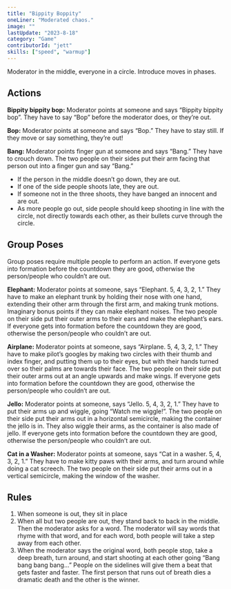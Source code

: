 ```yaml
---
title: "Bippity Boppity"
oneLiner: "Moderated chaos."
image: ""
lastUpdate: "2023-8-18"
category: "Game"
contributorId: "jett"
skills: ["speed", "warmup"]
---
```


Moderator in the middle, everyone in a circle.
Introduce moves in phases.

## Actions

**Bippity bippity bop:** Moderator points at someone and says “Bippity bippity bop”. They have to say “Bop” before the moderator does, or they’re out.

**Bop:** Moderator points at someone and says “Bop.” They have to stay still. If they move or say something, they’re out!

**Bang:** Moderator points finger gun at someone and says “Bang.” They have to crouch down. The two people on their sides put their arm facing that person out into a finger gun and say “Bang.”

- If the person in the middle doesn’t go down, they are out.
- If one of the side people shoots late, they are out.
- If someone not in the three shoots, they have banged an innocent and are out.
- As more people go out, side people should keep shooting in line with the circle, not directly towards each other, as their bullets curve through the circle.

## Group Poses

Group poses require multiple people to perform an action. If everyone gets into formation before the countdown they are good, otherwise the person/people who couldn’t are out.

**Elephant:** Moderator points at someone, says “Elephant. 5, 4, 3, 2, 1.” They have to make an elephant trunk by holding their nose with one hand, extending their other arm through the first arm, and making trunk motions. Imaginary bonus points if they can make elephant noises.
The two people on their side put their outer arms to their ears and make the elephant’s ears.
If everyone gets into formation before the countdown they are good, otherwise the person/people who couldn’t are out.

**Airplane:** Moderator points at someone, says “Airplane. 5, 4, 3, 2, 1.” They have to make pilot’s googles by making two circles with their thumb and index finger, and putting them up to their eyes, but with their hands turned over so their palms are towards their face.
The two people on their side put their outer arms out at an angle upwards and make wings.
If everyone gets into formation before the countdown they are good, otherwise the person/people who couldn’t are out.

**Jello:** Moderator points at someone, says “Jello. 5, 4, 3, 2, 1.” They have to put their arms up and wiggle, going “Watch me wiggle!”.
The two people on their side put their arms out in a horizontal semicircle, making the container the jello is in. They also wiggle their arms, as the container is also made of jello.
If everyone gets into formation before the countdown they are good, otherwise the person/people who couldn’t are out.

**Cat in a Washer:** Moderator points at someone, says “Cat in a washer. 5, 4, 3, 2, 1.” They have to make kitty paws with their arms, and turn around while doing a cat screech.
The two people on their side put their arms out in a vertical semicircle, making the window of the washer.

## Rules

1. When someone is out, they sit in place
2. When all but two people are out, they stand back to back in the middle. Then the moderator asks for a word. The moderator will say words that rhyme with that word, and for each word, both people will take a step away from each other.
3. When the moderator says the original word, both people stop, take a deep breath, turn around, and start shooting at each other going “Bang bang bang bang…” People on the sidelines will give them a beat that gets faster and faster. The first person that runs out of breath dies a dramatic death and the other is the winner.
